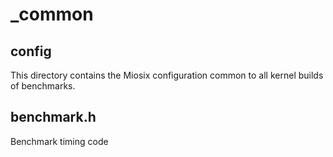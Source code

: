 # _common

## config
This directory contains the Miosix configuration common to all kernel builds
of benchmarks.

## benchmark.h
Benchmark timing code
